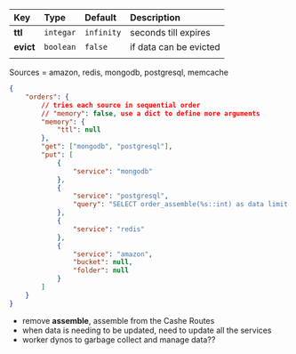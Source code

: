 

|  **Key**  |  **Type** | **Default** |    **Description**     |
| :-------- | :-------- | :---------- | :--------------------- |
| **ttl**   | `integar` | `infinity`  | seconds till expires   |
| **evict** | `boolean` | `false`     | if data can be evicted |
|           |           |             |                        |


Sources = amazon, redis, mongodb, postgresql, memcache

```json
{
    "orders": {
        // tries each source in sequential order
        // "memory": false, use a dict to define more arguments
        "memory": {
            "ttl": null
        },
        "get": ["mongodb", "postgresql"],
        "put": [
            {
                "service": "mongodb"
            },
            {
                "service": "postgresql",
                "query": "SELECT order_assemble(%s::int) as data limit 1;"
            },
            {
                "service": "redis"
            },
            {
                "service": "amazon",
                "bucket": null,
                "folder": null
            }
        ]
    }
}
```

- remove __assemble__, assemble from the Cashe Routes
- when data is needing to be updated, need to update all the services
- worker dynos to garbage collect and manage data??
